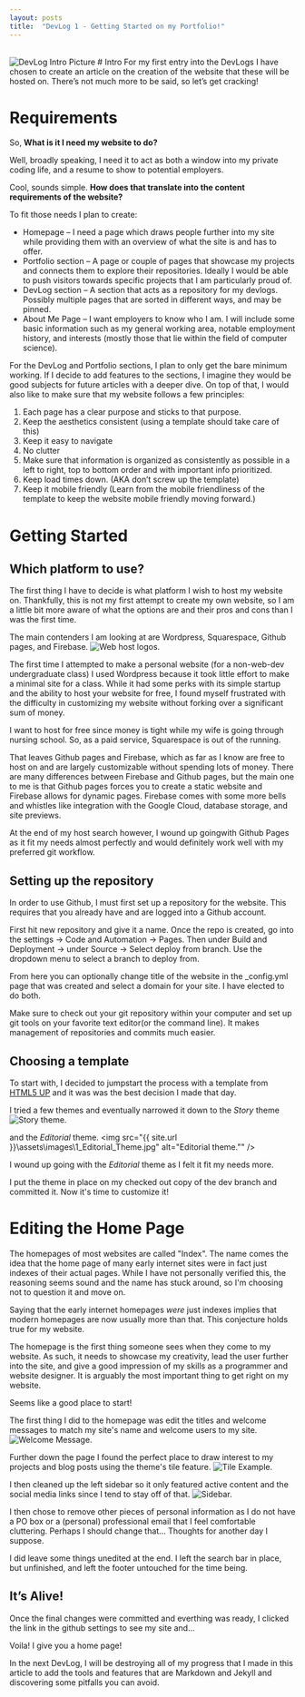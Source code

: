 ```yaml
---
layout: posts
title:  "DevLog 1 - Getting Started on my Portfolio!"
---
```


<br />
<span class="image object">
<img src="{{ site.url }}\assets\images\1_DevLog_Intro_Picture.jpg" alt="DevLog Intro Picture" />
</span>
# Intro
For my first entry into the DevLogs I have chosen to create an article on the creation of the website that these will be hosted on. There’s not much more to be said, so let’s get cracking!

# Requirements
So, **What is it I need my website to do?**

Well, broadly speaking, I need it to act as both a window into my private coding life, and a resume to show to potential employers. 

Cool, sounds simple. **How does that translate into the content requirements of the website?**

To fit those needs I plan to create:
- Homepage – I need a page which draws people further into my site while providing them with an overview of what the site is and has to offer.
- Portfolio section – A page or couple of pages that showcase my projects and connects them to explore their repositories. Ideally I would be able to push visitors towards specific projects that I am particularly proud of.
- DevLog section – A section that acts as a repository for my devlogs. Possibly multiple pages that are sorted in different ways, and may be pinned. 
- About Me Page – I want employers to know who I am. I will include some basic information such as my general working area, notable employment history, and interests (mostly those that lie within the field of computer science).

For the DevLog and Portfolio sections, I plan to only get the bare minimum working. If I decide to add features to the sections, I imagine they would be good subjects for future articles with a deeper dive.
On top of that, I would also like to make sure that my website follows a few principles:
1. Each page has a clear purpose and sticks to that purpose.
2. Keep the aesthetics consistent (using a template should take care of this)
3. Keep it easy to navigate
4. No clutter
5. Make sure that information is organized as consistently as possible in a left to right, top to bottom order and with important info prioritized.
6. Keep load times down. (AKA don’t screw up the template)
7. Keep it mobile friendly (Learn from the mobile friendliness of the template to keep the website mobile friendly moving forward.)

# Getting Started
## Which platform to use?
The first thing I have to decide is what platform I wish to host my website on. Thankfully, this is not my first attempt to create my own website, so I am a little bit more aware of what the options are and their pros and cons than I was the first time. 

The main contenders I am looking at are Wordpress, Squarespace, Github pages, and Firebase.
<span class="image object">
<img src="{{ site.url }}\assets\images\1_Web_Host_Logos.jpg" alt="Web host logos." />
</span>

The first time I attempted to make a personal website (for a non-web-dev undergraduate class) I used Wordpress because it took little effort to make a minimal site for a class. While it had some perks with its simple startup and the ability to host your website for free, I found myself frustrated with the difficulty in customizing my website without forking over a significant sum of money. 

I want to host for free since money is tight while my wife is going through nursing school. So, as a paid service, Squarespace is out of the running.

That leaves Github pages and Firebase, which as far as I know are free to host on and are largely customizable without spending lots of money. There are many differences between Firebase and Github pages, but the main one to me is that Github pages forces you to create a static website and Firebase allows for dynamic pages. Firebase comes with some more bells and whistles like integration with the Google Cloud, database storage, and site previews.

At the end of my host search however, I wound up goingwith Github Pages as it fit my needs almost perfectly and would definitely work well with my preferred git workflow.

## Setting up the repository
In order to use Github, I must first set up a repository for the website. This requires that you already have and are logged into a Github account.

First hit new repository and give it a name.
Once the repo is created, go into the settings -> Code and Automation -> Pages.
Then under Build and Deployment -> under Source -> Select deploy from branch.
Use the dropdown menu to select a branch to deploy from.

From here you can optionally change title of the website in the _config.yml page that was created and select a domain for your site. I have elected to do both.

Make sure to check out your git repository within your computer and set up git tools on your favorite text editor(or the command line). It makes management of repositories and commits much easier.

## Choosing a template
To start with, I decided to jumpstart the process with a template from [HTML5 UP](https://html5up.net/ "HTML5 UP Homepage") and it was was the best decision I made that day.

I tried a few themes and eventually narrowed it down to the *Story* theme
<span class="image object">
<img src="{{ site.url }}\assets\images\1_Story_Theme.jpg" alt="Story theme." />
</span>

and the *Editorial* theme.
<span class="image object">
<img src="{{ site.url }}\assets\images\1_Editorial_Theme.jpg" alt="Editorial theme."" />
</span>

I wound up going with the *Editorial* theme as I felt it fit my needs more.

I put the theme in place on my checked out copy of the dev branch and committed it. Now it's time to customize it!

# Editing the Home Page
The homepages of most websites are called "Index". The name comes the idea that the home page of many early internet sites were in fact just indexes of their actual pages. While I have not personally verified this, the reasoning seems sound and the name has stuck around, so I'm choosing not to question it and move on.

Saying that the early internet homepages *were* just indexes  implies that modern homepages are now usually more than that. This conjecture holds true for my website. 

The homepage is the first thing someone sees when they come to my website. As such, it needs to showcase my creativity, lead the user further into the site, and give a good impression of my skills as a programmer and website designer. It is arguably the most important thing to get right on my website.

Seems like a good place to start!

The first thing I did to the homepage was edit the titles and welcome messages to match my site's name and welcome users to my site.
<span class="image object">
<img src="{{ site.url }}\assets\images\1_Welcome_Message.jpg" alt="Welcome Message." />
</span>

Further down the page I found the perfect place to draw interest to my projects and blog posts using the theme's tile feature.
<span class="image object">
<img src="{{ site.url }}\assets\images\1_Tile_Example.jpg" alt="Tile Example." />
</span>

I then cleaned up the left sidebar so it only featured active content and the social media links since I tend to stay off of that.
<span class="image object">
<img src="{{ site.url }}\assets\images\1_Sidebar.jpg" alt="Sidebar." />
</span>

I then chose to remove other pieces of personal information as I do not have a PO box or a (personal) professional email that I feel comfortable cluttering. 
Perhaps I should change that... Thoughts for another day I suppose. 

I did leave some things unedited at the end. I left the search bar in place, but unfinished, and left the footer untouched for the time being.

## It’s Alive!
Once the final changes were committed and everthing was ready, I clicked the link in the github settings to see my site and...

Voila! I give you a home page!

In the next DevLog, I will be destroying all of my progress that I made in this article to add the tools and features that are Markdown and Jekyll and discovering some pitfalls you can avoid.
